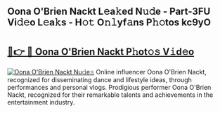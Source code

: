 ## Oona O'Brien Nackt L𝚎a𝚔ed N𝚞𝚍e - Part-3FU Vi𝚍𝚎o L𝚎a𝚔s - H𝚘𝚝 O𝚗𝚕yf𝚊ns P𝚑𝚘tos kc9yO

# <h2><a href="http://kfafjj.oniu.top/?m=Oona+O%27Brien+Nackt">🔗👉 🔴 Oona O'Brien Nackt P𝚑ot𝚘𝚜 V𝚒d𝚎o</a></h2>

[![Oona O'Brien Nackt Nu𝚍e𝚜](https://i.imgur.com/0qMVB7G.gif)](http://kfafjj.oniu.top/?m=Oona+O%27Brien+Nackt)
Online influencer Oona O'Brien Nackt, recognized for disseminating dance and lifestyle ideas, through performances and personal vlogs. Prodigious performer Oona O'Brien Nackt, recognized for their remarkable talents and achievements in the entertainment industry.  
